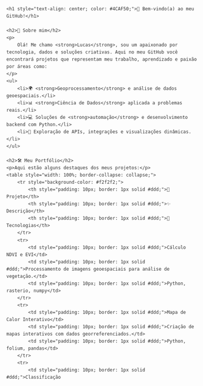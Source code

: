 <!DOCTYPE html>
<html lang="en">
<head>
    <meta charset="UTF-8">
    <meta name="viewport" content="width=device-width, initial-scale=1.0">
    <title>Lucas - Portfólio</title>
</head>
<body style="font-family: Arial, sans-serif; line-height: 1.6; color: #333;">

    <h1 style="text-align: center; color: #4CAF50;">🌟 Bem-vindo(a) ao meu GitHub!</h1>

    <h2>👋 Sobre mim</h2>
    <p>
        Olá! Me chamo <strong>Lucas</strong>, sou um apaixonado por tecnologia, dados e soluções criativas. Aqui no meu GitHub você encontrará projetos que representam meu trabalho, aprendizado e paixão por áreas como:
    </p>
    <ul>
        <li>🌍 <strong>Geoprocessamento</strong> e análise de dados geoespaciais.</li>
        <li>📊 <strong>Ciência de Dados</strong> aplicada a problemas reais.</li>
        <li>💻 Soluções de <strong>automação</strong> e desenvolvimento backend com Python.</li>
        <li>🚀 Exploração de APIs, integrações e visualizações dinâmicas.</li>
    </ul>

    <h2>🛠️ Meu Portfólio</h2>
    <p>Aqui estão alguns destaques dos meus projetos:</p>
    <table style="width: 100%; border-collapse: collapse;">
        <tr style="background-color: #f2f2f2;">
            <th style="padding: 10px; border: 1px solid #ddd;">📌 Projeto</th>
            <th style="padding: 10px; border: 1px solid #ddd;">✨ Descrição</th>
            <th style="padding: 10px; border: 1px solid #ddd;">🚀 Tecnologias</th>
        </tr>
        <tr>
            <td style="padding: 10px; border: 1px solid #ddd;">Cálculo NDVI e EVI</td>
            <td style="padding: 10px; border: 1px solid #ddd;">Processamento de imagens geoespaciais para análise de vegetação.</td>
            <td style="padding: 10px; border: 1px solid #ddd;">Python, rasterio, numpy</td>
        </tr>
        <tr>
            <td style="padding: 10px; border: 1px solid #ddd;">Mapa de Calor Interativo</td>
            <td style="padding: 10px; border: 1px solid #ddd;">Criação de mapas interativos com dados georreferenciados.</td>
            <td style="padding: 10px; border: 1px solid #ddd;">Python, folium, pandas</td>
        </tr>
        <tr>
            <td style="padding: 10px; border: 1px solid #ddd;">Classificação
